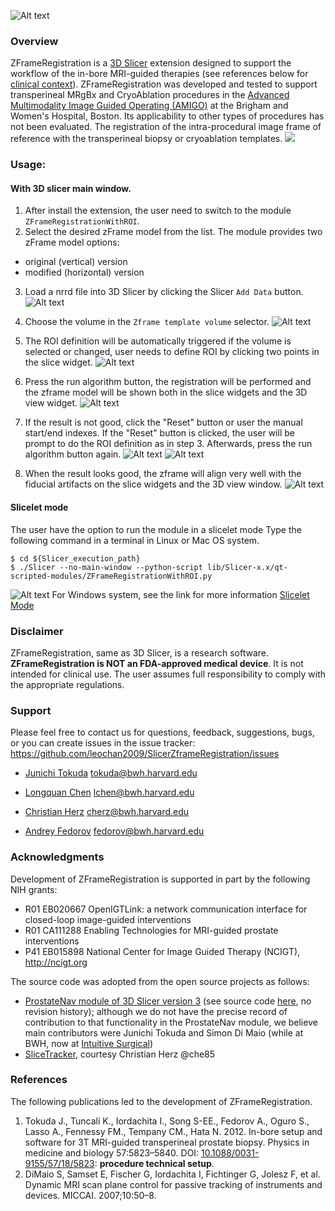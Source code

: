 ![Alt text](ZFrameRegistration.png)

### Overview

ZFrameRegistration is a [3D Slicer](http://slicer.org) extension designed to support the workflow of the in-bore MRI-guided therapies (see references below for [clinical context](http://ncigt.org/prostate-biopsy)). 
ZFrameRegistration was developed and tested to support transperineal MRgBx and CryoAblation procedures in the [Advanced Multimodality Image Guided Operating (AMIGO)](http://www.brighamandwomens.org/research/amigo/default.aspx) at the Brigham and Women's Hospital, Boston. Its applicability to other types of procedures has not been evaluated.
The registration of the intra-procedural image frame of reference with the transperineal biopsy or cryoablation templates.
![](Screenshots/Animation.gif)

### Usage:
#### With 3D slicer main window.
1. After install the extension, the user need to switch to the module `ZFrameRegistrationWithROI`.
2. Select the desired zFrame model from the list. The module provides two zFrame model options:
* original (vertical) version
* modified (horizontal) version
3. Load a nrrd file into 3D Slicer by clicking the Slicer `Add Data` button.
![Alt text](Screenshots/AddData.png?raw=true "Add Data")

4. Choose the volume in the `Zframe template volume` selector.
![Alt text](Screenshots/SelectVolume.png?raw=true "Select Volume")

5. The ROI definition will be automatically triggered if the volume is selected or changed, user needs to define ROI by clicking two points in the slice widget.
![Alt text](Screenshots/DefineROI.png?raw=true "Define ROI")

6. Press the run algorithm button, the registration will be performed and the zframe model will be shown both in the slice widgets and the 3D view widget.
![Alt text](Screenshots/RunAlgorithm.png?raw=true "Run Algorithm")

7. If the result is not good, click the "Reset" button or user the manual start/end indexes. If the "Reset" button is clicked, the user will be prompt to do the ROI definition as in step 3.
   Afterwards, press the run algorithm button again.
![Alt text](Screenshots/Retry.png?raw=true "Retry") ![Alt text](Screenshots/RetryManualIndexes.png?raw=true "RetryManualIndexes")

8. When the result looks good, the zframe will align very well with the fiducial artifacts on the slice widgets and the 3D view window.
![Alt text](Screenshots/Validation.png?raw=true "Validation")

#### Slicelet mode
The user have the option to run the module in a slicelet mode
Type the following command in a terminal in Linux or Mac OS system.
~~~~
$ cd ${Slicer_execution_path}
$ ./Slicer --no-main-window --python-script lib/Slicer-x.x/qt-scripted-modules/ZFrameRegistrationWithROI.py
~~~~
![Alt text](Screenshots/Slicelet.png?raw=true "Slicelet")
For Windows system, see the link for more information [Slicelet Mode](https://www.slicer.org/wiki/Documentation/Nightly/Developers/Slicelets)
### Disclaimer

ZFrameRegistration, same as 3D Slicer, is a research software. **ZFrameRegistration is NOT an FDA-approved medical device**. It is not intended for clinical use. The user assumes full responsibility to comply with the appropriate regulations.  

### Support

Please feel free to contact us for questions, feedback, suggestions, bugs, or you can create issues in the issue tracker: https://github.com/leochan2009/SlicerZframeRegistration/issues

* [Junichi Tokuda](https://github.com/tokjun) tokuda@bwh.harvard.edu

* [Longquan Chen](https://github.com/leochan2009) lchen@bwh.harvard.edu

* [Christian Herz](https://github.com/che85) cherz@bwh.harvard.edu

* [Andrey Fedorov](https://github.com/fedorov) fedorov@bwh.harvard.edu

### Acknowledgments

Development of ZFrameRegistration is supported in part by the following NIH grants: 
* R01 EB020667 OpenIGTLink: a network communication interface for closed-loop image-guided interventions
* R01 CA111288 Enabling Technologies for MRI-guided prostate interventions
* P41 EB015898 National Center for Image Guided Therapy (NCIGT), http://ncigt.org

The source code was adopted from the open source projects
as follows:
* [ProstateNav module of 3D Slicer version
  3](https://www.slicer.org/slicerWiki/index.php/Modules:ProstateNav-Documentation-3.6) (see source
  code [here](https://github.com/SlicerProstate/ProstateNav), no revision
  history); although we
  do not have the precise record of contribution to that functionality in the
  ProstateNav module, we believe main contributors were Junichi Tokuda and
  Simon Di Maio (while at BWH, now at [Intuitive
  Surgical](http://www.intuitivesurgical.com/))
* [SliceTracker](https://github.com/SlicerProstate/SliceTracker), courtesy Christian Herz
  @che85  

### References

The following publications led to the development of ZFrameRegistration.
1. Tokuda J., Tuncali K., Iordachita I., Song S-EE., Fedorov A., Oguro S., Lasso A., Fennessy FM., Tempany CM., Hata N. 2012. In-bore setup and software for 3T MRI-guided transperineal prostate biopsy. Physics in medicine and biology 57:5823–5840. DOI: [10.1088/0031-9155/57/18/5823](http://doi.org/10.1088/0031-9155/57/18/5823): **procedure technical setup**.
2. DiMaio S, Samset E, Fischer G, Iordachita I, Fichtinger G, Jolesz F, et al. Dynamic MRI scan plane control for passive tracking of instruments and devices. MICCAI. 2007;10:50–8.
